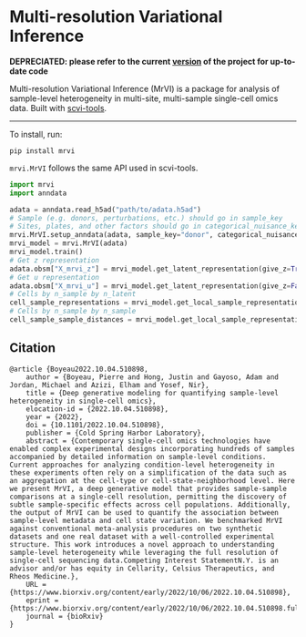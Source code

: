 # Multi-resolution Variational Inference

**DEPRECIATED: please refer to the current [version](https://github.com/YosefLab/mrvi) of the project for up-to-date code**

Multi-resolution Variational Inference (MrVI) is a package for analysis of sample-level heterogeneity in multi-site, multi-sample single-cell omics data. Built with [scvi-tools](https://scvi-tools.org).

---

To install, run:

```
pip install mrvi
```

`mrvi.MrVI` follows the same API used in scvi-tools.

```python
import mrvi
import anndata

adata = anndata.read_h5ad("path/to/adata.h5ad")
# Sample (e.g. donors, perturbations, etc.) should go in sample_key
# Sites, plates, and other factors should go in categorical_nuisance_keys
mrvi.MrVI.setup_anndata(adata, sample_key="donor", categorical_nuisance_keys=["site"])
mrvi_model = mrvi.MrVI(adata)
mrvi_model.train()
# Get z representation
adata.obsm["X_mrvi_z"] = mrvi_model.get_latent_representation(give_z=True)
# Get u representation
adata.obsm["X_mrvi_u"] = mrvi_model.get_latent_representation(give_z=False)
# Cells by n_sample by n_latent
cell_sample_representations = mrvi_model.get_local_sample_representation()
# Cells by n_sample by n_sample
cell_sample_sample_distances = mrvi_model.get_local_sample_representation(return_distances=True)
```

## Citation

```
@article {Boyeau2022.10.04.510898,
	author = {Boyeau, Pierre and Hong, Justin and Gayoso, Adam and Jordan, Michael and Azizi, Elham and Yosef, Nir},
	title = {Deep generative modeling for quantifying sample-level heterogeneity in single-cell omics},
	elocation-id = {2022.10.04.510898},
	year = {2022},
	doi = {10.1101/2022.10.04.510898},
	publisher = {Cold Spring Harbor Laboratory},
	abstract = {Contemporary single-cell omics technologies have enabled complex experimental designs incorporating hundreds of samples accompanied by detailed information on sample-level conditions. Current approaches for analyzing condition-level heterogeneity in these experiments often rely on a simplification of the data such as an aggregation at the cell-type or cell-state-neighborhood level. Here we present MrVI, a deep generative model that provides sample-sample comparisons at a single-cell resolution, permitting the discovery of subtle sample-specific effects across cell populations. Additionally, the output of MrVI can be used to quantify the association between sample-level metadata and cell state variation. We benchmarked MrVI against conventional meta-analysis procedures on two synthetic datasets and one real dataset with a well-controlled experimental structure. This work introduces a novel approach to understanding sample-level heterogeneity while leveraging the full resolution of single-cell sequencing data.Competing Interest StatementN.Y. is an advisor and/or has equity in Cellarity, Celsius Therapeutics, and Rheos Medicine.},
	URL = {https://www.biorxiv.org/content/early/2022/10/06/2022.10.04.510898},
	eprint = {https://www.biorxiv.org/content/early/2022/10/06/2022.10.04.510898.full.pdf},
	journal = {bioRxiv}
}
```
